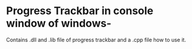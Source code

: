 # Progress Trackbar in console window of windows-
Contains .dll and .lib file of progress trackbar and a .cpp file how to use it.
